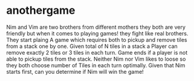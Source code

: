 # anothergame
Nim and Vim are two brothers from different mothers they both are very friendly but 
when it comes to playing games! they fight like real brothers. They start plaing A game which requires both to pickup and remove tiles from a stack one by one. Given total of N tiles in a stack a Player can remove exactly 2 tiles or 3 tiles in each turn. Game ends if a player is not able to pickup tiles from the stack.
Neither Nim nor Vim likes to loose so they both choose number of Tiles in each turn optimally.
Given that Nim starts first, can you determine if Nim will win the game!
